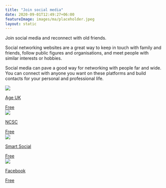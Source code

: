 ```yaml
---
title: "Join social media"
date: 2020-09-01T12:49:27+06:00
featureImage: images/ma/placeholder.jpeg
layout: static
---
```


Join social media and reconnect with old friends.

Social networking websites are a great way to keep in touch with family and friends, follow public figures and organisations, and meet people with similar interests or hobbies.

Social media can pave a good way for networking with people far and wide. You can connect with anyone you want on these platforms and build contacts for your personal and professional life.

<a class="ma-link" href="https://www.ageuk.org.uk/information-advice/work-learning/technology-internet/using-social-media/"><div class="ma-card ma-card-Community"><div class="ma-icon"><img src ="/images/icon-check.png"/></div><div class="ma-name"><p>Age UK</p></div><div class="ma-paid-text"><span>Free</span></div></div></a><a class="ma-link" href="https://www.ncsc.gov.uk/guidance/social-media-how-to-use-it-safely"><div class="ma-card ma-card-Community"><div class="ma-icon"><img src ="/images/icon-check.png"/></div><div class="ma-name"><p>NCSC</p></div><div class="ma-paid-text"><span>Free</span></div></div></a><a class="ma-link" href="https://smartsocial.com/post/using-social-media-responsibly"><div class="ma-card ma-card-Community"><div class="ma-icon"><img src ="/images/icon-check.png"/></div><div class="ma-name"><p>Smart Social</p></div><div class="ma-paid-text"><span>Free</span></div></div></a><a class="ma-link" href="https://www.facebook.com"><div class="ma-card ma-card-Community"><div class="ma-icon"><img src ="/images/icon-check.png"/></div><div class="ma-name"><p>Facebook</p></div><div class="ma-paid-text"><span>Free</span></div></div></a>  

<br/><br/>






